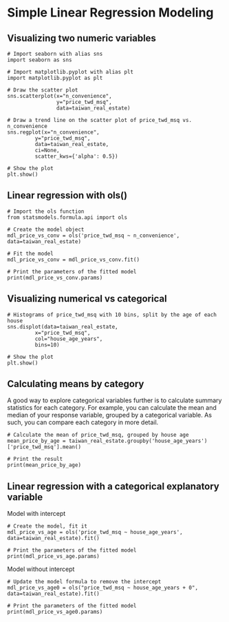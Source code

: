 # Simple Linear Regression Modeling

## Visualizing two numeric variables

```
# Import seaborn with alias sns
import seaborn as sns

# Import matplotlib.pyplot with alias plt
import matplotlib.pyplot as plt

# Draw the scatter plot
sns.scatterplot(x="n_convenience",
                y="price_twd_msq",
                data=taiwan_real_estate)

# Draw a trend line on the scatter plot of price_twd_msq vs. n_convenience
sns.regplot(x="n_convenience",
         y="price_twd_msq",
         data=taiwan_real_estate,
         ci=None,
         scatter_kws={'alpha': 0.5})

# Show the plot
plt.show()
```

## Linear regression with ols()

```
# Import the ols function
from statsmodels.formula.api import ols

# Create the model object
mdl_price_vs_conv = ols('price_twd_msq ~ n_convenience', data=taiwan_real_estate)

# Fit the model
mdl_price_vs_conv = mdl_price_vs_conv.fit()

# Print the parameters of the fitted model
print(mdl_price_vs_conv.params)
```

## Visualizing numerical vs categorical

```
# Histograms of price_twd_msq with 10 bins, split by the age of each house
sns.displot(data=taiwan_real_estate,
         x="price_twd_msq",
         col="house_age_years",
         bins=10)

# Show the plot
plt.show()
```

## Calculating means by category

A good way to explore categorical variables further is to calculate summary statistics for each category. For example, you can calculate the mean and median of your response variable, grouped by a categorical variable. As such, you can compare each category in more detail.

```
# Calculate the mean of price_twd_msq, grouped by house age
mean_price_by_age = taiwan_real_estate.groupby('house_age_years')['price_twd_msq'].mean()

# Print the result
print(mean_price_by_age)
```

## Linear regression with a categorical explanatory variable


Model with intercept
```
# Create the model, fit it
mdl_price_vs_age = ols('price_twd_msq ~ house_age_years', data=taiwan_real_estate).fit()

# Print the parameters of the fitted model
print(mdl_price_vs_age.params)
```

Model without intercept
```
# Update the model formula to remove the intercept
mdl_price_vs_age0 = ols("price_twd_msq ~ house_age_years + 0", data=taiwan_real_estate).fit()

# Print the parameters of the fitted model
print(mdl_price_vs_age0.params)
```